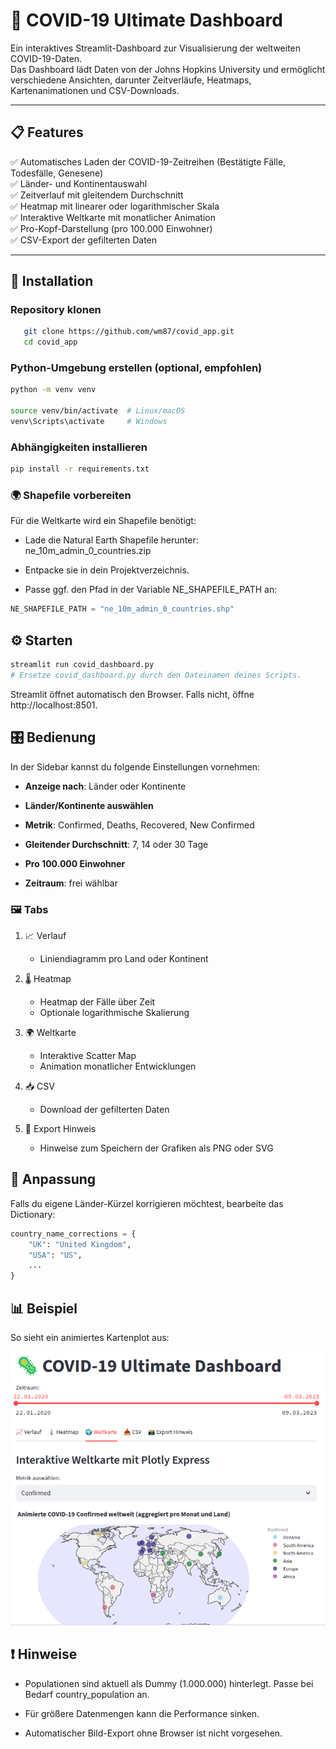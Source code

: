 # 🦠 COVID-19 Ultimate Dashboard

Ein interaktives Streamlit-Dashboard zur Visualisierung der weltweiten COVID-19-Daten.  
Das Dashboard lädt Daten von der Johns Hopkins University und ermöglicht verschiedene Ansichten, darunter Zeitverläufe, Heatmaps, Kartenanimationen und CSV-Downloads.

---

## 📋 Features

✅ Automatisches Laden der COVID-19-Zeitreihen (Bestätigte Fälle, Todesfälle, Genesene)  
✅ Länder- und Kontinentauswahl  
✅ Zeitverlauf mit gleitendem Durchschnitt  
✅ Heatmap mit linearer oder logarithmischer Skala  
✅ Interaktive Weltkarte mit monatlicher Animation  
✅ Pro-Kopf-Darstellung (pro 100.000 Einwohner)  
✅ CSV-Export der gefilterten Daten

---

## 🚀 Installation

### Repository klonen
```bash
   git clone https://github.com/wm87/covid_app.git
   cd covid_app
```

### Python-Umgebung erstellen (optional, empfohlen)

```bash
python -m venv venv

source venv/bin/activate  # Linux/macOS
venv\Scripts\activate     # Windows
```

### Abhängigkeiten installieren

```bash
pip install -r requirements.txt
```

### 🌍 Shapefile vorbereiten
Für die Weltkarte wird ein Shapefile benötigt:

* Lade die Natural Earth Shapefile herunter:
ne_10m_admin_0_countries.zip

* Entpacke sie in dein Projektverzeichnis.

* Passe ggf. den Pfad in der Variable NE_SHAPEFILE_PATH an:

```python
NE_SHAPEFILE_PATH = "ne_10m_admin_0_countries.shp"
```

## ⚙️ Starten
```bash
streamlit run covid_dashboard.py
# Ersetze covid_dashboard.py durch den Dateinamen deines Scripts.
```

Streamlit öffnet automatisch den Browser.
Falls nicht, öffne http://localhost:8501.

## 🎛️ Bedienung
In der Sidebar kannst du folgende Einstellungen vornehmen:

* **Anzeige nach**: Länder oder Kontinente

* **Länder/Kontinente auswählen**

* **Metrik**: Confirmed, Deaths, Recovered, New Confirmed

* **Gleitender Durchschnitt**: 7, 14 oder 30 Tage

* **Pro 100.000 Einwohner**

* **Zeitraum**: frei wählbar

### 🖼️ Tabs
1. 📈 Verlauf

   * Liniendiagramm pro Land oder Kontinent

2. 🌡️ Heatmap

   * Heatmap der Fälle über Zeit
   * Optionale logarithmische Skalierung

3. 🌍 Weltkarte

   * Interaktive Scatter Map
   * Animation monatlicher Entwicklungen

4. 📥 CSV

   * Download der gefilterten Daten

5. 📸 Export Hinweis

   * Hinweise zum Speichern der Grafiken als PNG oder SVG

## 📝 Anpassung
Falls du eigene Länder-Kürzel korrigieren möchtest, bearbeite das Dictionary:

```python
country_name_corrections = {
    "UK": "United Kingdom",
    "USA": "US",
    ...
}
```

## 📊 Beispiel
So sieht ein animiertes Kartenplot aus:

![Covid](./screenshot.png "covid")

## ❗ Hinweise
* Populationen sind aktuell als Dummy (1.000.000) hinterlegt.
Passe bei Bedarf country_population an.

* Für größere Datenmengen kann die Performance sinken.

* Automatischer Bild-Export ohne Browser ist nicht vorgesehen.
